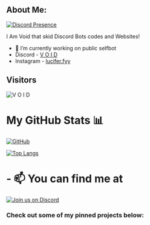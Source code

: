 ## About Me:

[![Discord Presence](https://lanyard.cnrad.dev/api/932031167778127963)](https://discord.com/users/932031167778127963)


I Am Void that skid Discord Bots codes and Websites!
- 🔭 I’m currently working on public selfbot
- Discord - [V O I D](https://discord.com/users/932031167778127963)
- Instagram - [lucifer.fyy](https://instagram.com/lucifer.fyy)

## Visitors
![V O I D](https://profile-counter.glitch.me/voidfy69/count.svg)


# My GitHub Stats 📊

[![GitHub](https://github-readme-stats.vercel.app/api?username=voidfy69&theme=tokyonight)](https://github.com/voidfy69)

[![Top Langs](https://github-readme-stats.vercel.app/api/top-langs/?username=voidfy69&theme=tokyonight&layout=compact)](https://github.com/voidfy69)




# - 📫 You can find me at 

[![Join us on Discord](https://invidget.switchblade.xyz/coders?theme=dark)](https://discord.gg/dwarika)

### Check out some of my pinned projects below:
